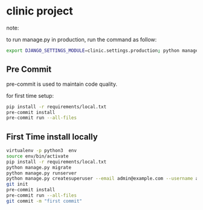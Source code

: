 # clinic project

note:

to run manage.py in production, run the command as follow:

```bash
export DJANGO_SETTINGS_MODULE=clinic.settings.production; python manage.py runserver ./
```

## Pre Commit

pre-commit is used to maintain code quality.

for first time setup:

```bash
pip install -r requirements/local.txt
pre-commit install
pre-commit run --all-files
```

## First Time install locally

```bash
virtualenv -p python3  env
source env/bin/activate
pip install -r requirements/local.txt
python manage.py migrate
python manage.py runserver
python manage.py createsuperuser --email admin@example.com --username admin
git init
pre-commit install
pre-commit run --all-files
git commit -m "first commit"
```
